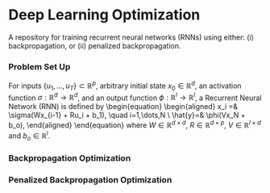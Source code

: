 # Deep Learning Optimization

A repository for training recurrent neural networks (RNNs) using either: (i) backpropagation, or (ii) penalized backpropagation.

### Problem Set Up

For inputs $\{u_1,\dots,u_T\}\subset\mathbb{R}^p$, arbitrary initial state $x_0\in\mathbb{R}^d$, an activation function $\sigma: \mathbb{R}^d\rightarrow\mathbb{R}^d$, and an output function $\phi: \mathbb{R}^l\rightarrow\mathbb{R}^l$, a Recurrent Neural Network (RNN) is defined by
\begin{equation}
	\begin{aligned}
		x_i =& \sigma(Wx_{i-1} + Ru_i + b_1), \quad i=1,\dots,N \\
		\hat{y}=& \phi(Vx_N + b_o),
	\end{aligned}
\end{equation}
where $W\in\mathbb{R}^{d\times d}$, $R\in\mathbb{R}^{d\times p}$, $V\in\mathbb{R}^{l\times d}$ and $b_o\in\mathbb{R}^l$.

### Backpropagation Optimization




### Penalized Backpropagation Optimization